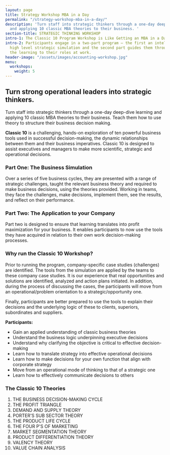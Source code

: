 ```yaml
---
layout: page
title: Strategy Workshop MBA in a Day
permalink: "/strategy-workshop-mba-in-a-day/"
description: 'Turn staff into strategic thinkers through a one-day deep-dive learning
  and applying 10 classic MBA theories to their business. '
section-title: STRATEGIC THINKING WORKSHOP
intro-1: The Classic 10 Program Workshop is Like Getting an MBA in a Day!
intro-2: Participants engage in a two-part program – the first an intellectually challenging,
  high level strategic simulation and the second part guides them through how to apply
  the learning to their roles at work.
header-image: "/assets/images/accounting-workshop.jpg"
menu:
  workshops:
    weight: 5
---
```

## Turn strong operational leaders into strategic thinkers.

Turn staff into strategic thinkers through a one-day deep-dive learning and applying 10 classic MBA theories to their business. Teach them how to use theory to structure their business decision making.

**Classic 10** is a challenging, hands-on exploration of ten powerful business tools used in successful decision-making, the dynamic relationships between them and their business imperatives. Classic 10 is designed to assist executives and managers to make more scientific, strategic and operational decisions.

### Part One: The Business Simulation

Over a series of five business cycles, they are presented with a range of strategic challenges, taught the relevant business theory and required to make business decisions, using the theories provided. Working in teams, they face the challenges, make decisions, implement them, see the results, and reflect on their performance.

### Part Two: The Application to your Company

Part two is designed to ensure that learning translates into profit maximization for your business. It enables participants to now use the tools they have acquired in relation to their own work decision-making processes.

### Why run the Classic 10 Workshop?

Prior to running the program, company-specific case studies (challenges) are identified. The tools from the simulation are applied by the teams to these company case studies. It is our experience that real opportunities and solutions are identified, analyzed and action plans initiated. In addition, during the process of discussing the cases, the participants will move from an operational/problem orientation to a strategic/opportunity one.

Finally, participants are better prepared to use the tools to explain their decisions and the underlying logic of these to clients, superiors, subordinates and suppliers.

**Participants:**

* Gain an applied understanding of classic business theories
* Understand the business logic underpinning executive decisions
* Understand why clarifying the objective is critical to effective decision-making
* Learn how to translate strategy into effective operational decisions
* Learn how to make decisions for your own function that align with corporate strategy
* Move from an operational mode of thinking to that of a strategic one
* Learn how to effectively communicate decisions to others

### The Classic 10 Theories

 1. THE BUSINESS DECISION-MAKING CYCLE
 2. THE PROFIT TRIANGLE
 3. DEMAND AND SUPPLY THEORY
 4. PORTER'S SUB SECTOR THEORY
 5. THE PRODUCT LIFE CYCLE
 6. THE FOUR P'S OF MARKETING
 7. MARKET SEGMENTATION THEORY
 8. PRODUCT DIFFERENTIATION THEORY
 9. VALENCY THEORY
10. VALUE CHAIN ANALYSIS
